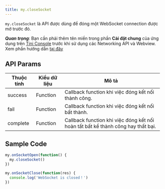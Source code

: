 ```yaml
---
title: my.closeSocket
---
```


`my.closeSocket`  là API được dùng để đóng một WebSocket connection được mở trước đó.

***Quan trọng***: Bạn cần phải thêm tên miền trong phần **Cài đặt chung** của ứng dụng trên [Tini Console](https://developer.tiki.vn/apps) trước khi sử dụng các Networking API và Webview. Xem phần hướng dẫn [tại đây](/docs/backend-api/overview#tên-miền)

## API Params

| Thuộc tính | Kiểu dữ liệu | Mô tả                                                                            |
| ---------- | ------------ | -------------------------------------------------------------------------------- |
| success    | Function     | Callback function khi việc đóng kết nối thành công.                              |
| fail       | Function     | Callback function khi việc đóng kết nối bất thành.                               |
| complete   | Function     | Callback function khi việc đóng kết nối hoàn tất bất kể thành công hay thất bại. |

## Sample Code

```js
my.onSocketOpen(function() {
  my.closeSocket()
})

my.onSocketClose(function(res) {
  console.log('WebSocket is closed！')
})
```


